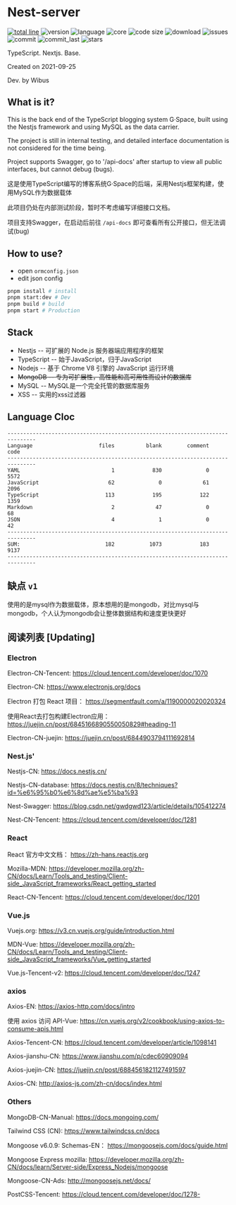 # Nest-server

[![total line](https://tokei.rs/b1/github/wibus-wee/Nest-server)](https://github.com/wibus-wee/Nest-server) ![version](https://img.shields.io/github/package-json/v/wibus-wee/Nest-server) ![language](https://img.shields.io/github/languages/top/wibus-wee/Nest-server) ![core](https://img.shields.io/github/package-json/dependency-version/wibus-wee/Nest-server/@nestjs/core) ![code size](https://img.shields.io/github/languages/code-size/wibus-wee/Nest-server) ![download](https://img.shields.io/github/downloads/wibus-wee/Nest-server/total) ![issues](https://img.shields.io/github/issues/wibus-wee/Nest-server) ![commit](https://img.shields.io/github/commit-activity/m/wibus-wee/Nest-server) ![commit_last](https://img.shields.io/github/last-commit/wibus-wee/Nest-server) ![stars](https://img.shields.io/github/stars/wibus-wee/Nest-server?style=social)

TypeScript. Nextjs. Base.

Created on 2021-09-25

Dev. by Wibus

## What is it?

This is the back end of the TypeScript blogging system G·Space, built using the Nestjs framework and using MySQL as the data carrier.

The project is still in internal testing, and detailed interface documentation is not considered for the time being.

Project supports Swagger, go to '/api-docs' after startup to view all public interfaces, but cannot debug (bugs).

这是使用TypeScript编写的博客系统G·Space的后端，采用Nestjs框架构建，使用MySQL作为数据载体

此项目仍处在内部测试阶段，暂时不考虑编写详细接口文档。

项目支持Swagger，在启动后前往 `/api-docs` 即可查看所有公开接口，但无法调试(bug)

## How to use?

- open `ormconfig.json`
- edit json config

```bash
pnpm install # install
pnpm start:dev # Dev
pnpm build # build
pnpm start # Production
```

## Stack

- Nestjs -- 可扩展的 Node.js 服务器端应用程序的框架
- TypeScript -- 始于JavaScript，归于JavaScript
- Nodejs -- 基于 Chrome V8 引擎的 JavaScript 运行环境
- ~~MongoDB -- 专为可扩展性，高性能和高可用性而设计的数据库~~
- MySQL -- MySQL是一个完全托管的数据库服务
- XSS -- 实用的xss过滤器

## Language Cloc

```
-------------------------------------------------------------------------------
Language                     files          blank        comment           code
-------------------------------------------------------------------------------
YAML                             1            830              0           5572
JavaScript                      62              0             61           2096
TypeScript                     113            195            122           1359
Markdown                         2             47              0             68
JSON                             4              1              0             42
-------------------------------------------------------------------------------
SUM:                           182           1073            183           9137
-------------------------------------------------------------------------------
```

## 缺点 `v1`

使用的是mysql作为数据载体，原本想用的是mongodb，对比mysql与mongodb，个人认为mongodb会让整体数据结构和速度更快更好

## 阅读列表 [Updating]

### Electron

Electron-CN-Tencent: https://cloud.tencent.com/developer/doc/1070

Electron-CN: https://www.electronjs.org/docs

Electron 打包 React 项目： https://segmentfault.com/a/1190000020020324

使用React去打包构建Electron应用： https://juejin.cn/post/6845166890550050829#heading-11

Electron-CN-juejin: https://juejin.cn/post/6844903794111692814


### Nest.js'
Nestjs-CN: https://docs.nestjs.cn/

Nestjs-CN-database: https://docs.nestjs.cn/8/techniques?id=%e6%95%b0%e6%8d%ae%e5%ba%93

Nest-Swagger: https://blog.csdn.net/gwdgwd123/article/details/105412274

Nest-CN-Tencent: https://cloud.tencent.com/developer/doc/1281


### React

React 官方中文文档： https://zh-hans.reactjs.org

Mozilla-MDN: https://developer.mozilla.org/zh-CN/docs/Learn/Tools_and_testing/Client-side_JavaScript_frameworks/React_getting_started

React-CN-Tencent: https://cloud.tencent.com/developer/doc/1201

### Vue.js

Vuejs.org: https://v3.cn.vuejs.org/guide/introduction.html

MDN-Vue: https://developer.mozilla.org/zh-CN/docs/Learn/Tools_and_testing/Client-side_JavaScript_frameworks/Vue_getting_started

Vue.js-Tencent-v2: https://cloud.tencent.com/developer/doc/1247

### axios

Axios-EN: https://axios-http.com/docs/intro

使用 axios 访问 API-Vue: https://cn.vuejs.org/v2/cookbook/using-axios-to-consume-apis.html

Axios-Tencent-CN: https://cloud.tencent.com/developer/article/1098141

Axios-jianshu-CN: https://www.jianshu.com/p/cdec60909094

Axios-juejin-CN: https://juejin.cn/post/6884561821127491597

Axios-CN: http://axios-js.com/zh-cn/docs/index.html

### Others

MongoDB-CN-Manual: https://docs.mongoing.com/

Tailwind CSS (CN): https://www.tailwindcss.cn/docs

Mongoose v6.0.9: Schemas-EN： https://mongoosejs.com/docs/guide.html

Mongoose Express mozilla: https://developer.mozilla.org/zh-CN/docs/learn/Server-side/Express_Nodejs/mongoose

Mongoose-CN-Ads: http://mongoosejs.net/docs/

PostCSS-Tencent: https://cloud.tencent.com/developer/doc/1278-